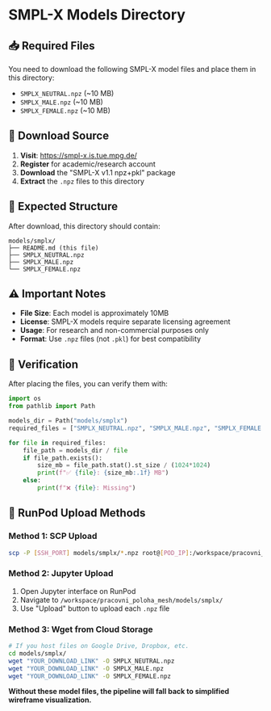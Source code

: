 # SMPL-X Models Directory

## 📥 Required Files

You need to download the following SMPL-X model files and place them in this directory:

- `SMPLX_NEUTRAL.npz` (~10 MB)
- `SMPLX_MALE.npz` (~10 MB)
- `SMPLX_FEMALE.npz` (~10 MB)

## 🔗 Download Source

1. **Visit**: https://smpl-x.is.tue.mpg.de/
2. **Register** for academic/research account
3. **Download** the "SMPL-X v1.1 npz+pkl" package
4. **Extract** the `.npz` files to this directory

## 📁 Expected Structure

After download, this directory should contain:
```
models/smplx/
├── README.md (this file)
├── SMPLX_NEUTRAL.npz
├── SMPLX_MALE.npz
└── SMPLX_FEMALE.npz
```

## ⚠️ Important Notes

- **File Size**: Each model is approximately 10MB
- **License**: SMPL-X models require separate licensing agreement
- **Usage**: For research and non-commercial purposes only
- **Format**: Use `.npz` files (not `.pkl`) for best compatibility

## 🧪 Verification

After placing the files, you can verify them with:

```python
import os
from pathlib import Path

models_dir = Path("models/smplx")
required_files = ["SMPLX_NEUTRAL.npz", "SMPLX_MALE.npz", "SMPLX_FEMALE.npz"]

for file in required_files:
    file_path = models_dir / file
    if file_path.exists():
        size_mb = file_path.stat().st_size / (1024*1024)
        print(f"✅ {file}: {size_mb:.1f} MB")
    else:
        print(f"❌ {file}: Missing")
```

## 🚀 RunPod Upload Methods

### Method 1: SCP Upload
```bash
scp -P [SSH_PORT] models/smplx/*.npz root@[POD_IP]:/workspace/pracovni_poloha_mesh/models/smplx/
```

### Method 2: Jupyter Upload
1. Open Jupyter interface on RunPod
2. Navigate to `/workspace/pracovni_poloha_mesh/models/smplx/`
3. Use "Upload" button to upload each `.npz` file

### Method 3: Wget from Cloud Storage
```bash
# If you host files on Google Drive, Dropbox, etc.
cd models/smplx/
wget "YOUR_DOWNLOAD_LINK" -O SMPLX_NEUTRAL.npz
wget "YOUR_DOWNLOAD_LINK" -O SMPLX_MALE.npz
wget "YOUR_DOWNLOAD_LINK" -O SMPLX_FEMALE.npz
```

**Without these model files, the pipeline will fall back to simplified wireframe visualization.**